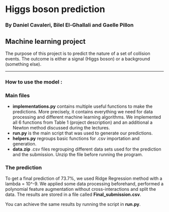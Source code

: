 # Higgs boson prediction
### By Daniel Cavaleri, Bilel El-Ghallali and Gaelle Pillon
## Machine learning project

The purpose of this project is to predict the nature
of a set of collision events. The outcome is either 
a signal (Higgs boson) or a background (something else).
***
### How to use the model :

### Main files
  * __implementations.py__ contains multiple useful functions 
  to make the predictions. More precisely, it contains everything we need for data
  processing and different machine learning algorithms.
  We implemented all 6 functions from Table 1 (project description) and an additional
  a Newton method discussed during the lectures.
  * __run.py__ is the main script that was used to generate our predictions.
  * __helpers.py__ regroups basic functions for .csv importation and generation.
  * __data.zip__ .csv files regrouping different data sets used for the prediction and the submission.
Unzip the file before running the program.
### The prediction
  To get a final prediction of 73.7%, we used Ridge Regression
  method with a lambda = 10^-9.
  We applied some data processing beforehand, performed a polynomial feature augmentation without cross-interactions
  and split the data.
  The results are stored in a file called __Final_submission.csv__.
  
You can achieve the same results by running the script in __run.py__.


  